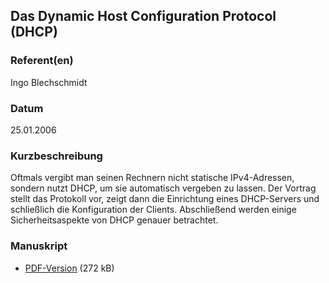 
 
## Das Dynamic Host Configuration Protocol (DHCP)


### Referent(en)
 Ingo Blechschmidt

### Datum
 25.01.2006

### Kurzbeschreibung
 Oftmals vergibt man seinen Rechnern nicht statische IPv4-Adressen, sondern
nutzt DHCP, um sie automatisch vergeben zu lassen. Der Vortrag stellt das
Protokoll vor, zeigt dann die Einrichtung eines DHCP-Servers und schließlich
die Konfiguration der Clients. Abschließend werden einige Sicherheitsaspekte
von DHCP genauer betrachtet. 

### Manuskript

          
* [PDF-Version](/download/Vortraege/DHCP.pdf) (272 kB)
                 
      
  

